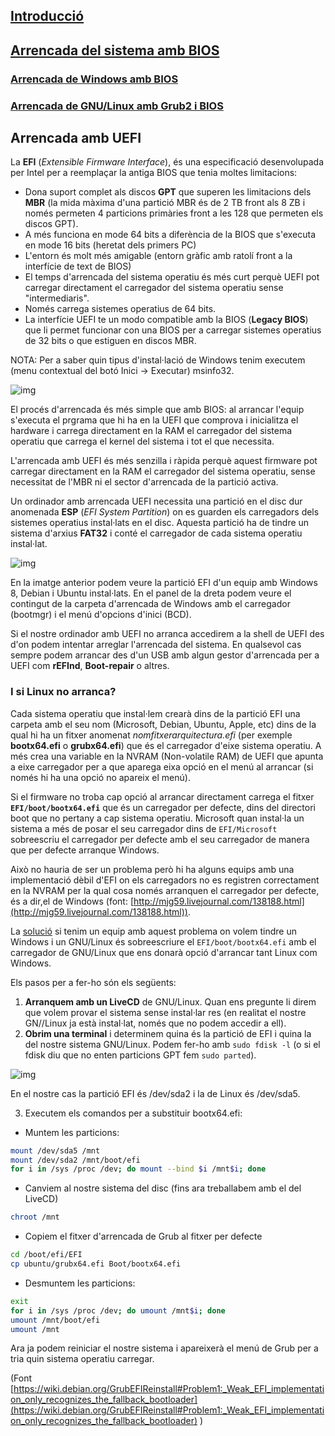 ## [Introducció](./)
## [Arrencada del sistema amb BIOS](./bios.md)
### [Arrencada de Windows amb BIOS](./bios.md#arrencada-de-windows-amb-bios)
### [Arrencada de GNU/Linux amb Grub2 i BIOS](./bios.md#arrencada-de-gnulinux-amb-grub2-i-bios)

## Arrencada amb UEFI
La **EFI** (_Extensible Firmware Interface_), és una especificació desenvolupada per Intel per a reemplaçar la antiga BIOS que tenia moltes limitacions:
* Dona suport complet als discos **GPT** que superen les limitacions dels **MBR** (la mida màxima d'una partició MBR és de 2 TB front als 8 ZB i només permeten 4 particions primàries front a les 128 que permeten els discos GPT).
* A més funciona en mode 64 bits a diferència de la BIOS que s'executa en mode 16 bits (heretat dels primers PC)
* L'entorn és molt més amigable (entorn gràfic amb ratolí front a la interfície de text de BIOS)
* El temps d'arrencada del sistema operatiu és més curt perquè UEFI pot carregar directament el carregador del sistema operatiu sense "intermediaris".
* Només carrega sistemes operatius de 64 bits.
* La interfície UEFI te un modo compatible amb la BIOS (**Legacy BIOS**) que li permet funcionar con una BIOS per a carregar sistemes operatius de 32 bits o que estiguen en discos MBR.

NOTA: Per a saber quin tipus d'instal·lació de Windows tenim executem (menu contextual del botó Inici -> Executar) msinfo32.

![img](./img/.png)

El procés d'arrencada és més simple que amb BIOS: al arrancar l'equip s'executa el prgrama que hi ha en la UEFI que comprova i inicialitza el hardware i carrega directament en la RAM el carregador del sistema operatiu que carrega el kernel del sistema i tot el que necessita.

L'arrencada amb UEFI és més senzilla i ràpida perquè aquest firmware pot carregar directament en la RAM el carregador del sistema operatiu, sense necessitat de l'MBR ni el sector d'arrencada de la partició activa.

Un ordinador amb arrencada UEFI necessita una partició en el disc dur anomenada **ESP** (_EFI System Partition_) on es guarden els carregadors dels sistemes operatius instal·lats en el disc. Aquesta partició ha de tindre un sistema d'arxius **FAT32** i conté el carregador de cada sistema operatiu instal·lat.

![img](./img/.png)

En la imatge anterior podem veure la partició EFI d'un equip amb Windows 8, Debian i Ubuntu instal·lats. En el panel de la dreta podem veure el contingut de la carpeta d'arrencada de Windows amb el carregador (bootmgr) i el menú d'opcions d'inici (BCD).

Si el nostre ordinador amb UEFI no arranca accedirem a la shell de UEFI des d'on podem intentar arreglar l'arrencada del sistema. En qualsevol cas sempre podem arrancar des d'un USB amb algun gestor d'arrencada per a UEFI com **rEFInd**, **Boot-repair** o altres.

### I si Linux no arranca?
Cada sistema operatiu que instal·lem crearà dins de la partició EFI una carpeta amb el seu nom (Microsoft, Debian, Ubuntu, Apple, etc) dins de la qual hi ha un fitxer anomenat _nomfitxerarquitectura.efi_ (per exemple **bootx64.efi** o **grubx64.efi**) que és el carregador d'eixe sistema operatiu. A més crea una variable en la NVRAM (Non-volatile RAM) de UEFI que apunta a eixe carregador per a que aparega eixa opció en el menú al arrancar (si només hi ha una opció no apareix el menú).

Si el firmware no troba cap opció al arrancar directament carrega el fitxer **`EFI/boot/bootx64.efi`** que és un carregador per defecte, dins del directori boot que no pertany a cap sistema operatiu. Microsoft quan instal·la un sistema a més de posar el seu carregador dins de `EFI/Microsoft` sobreescriu el carregador per defecte amb el seu carregador de manera que per defecte arranque Windows.

Això no hauria de ser un problema però hi ha alguns equips amb una implementació dèbil d'EFI on els carregadors no es registren correctament en la NVRAM per la qual cosa només arranquen el carregador per defecte, és a dir,el de Windows (font: [http://mjg59.livejournal.com/138188.html](http://mjg59.livejournal.com/138188.html)).

La [solució](http://localhost/moodle/mod/page/view.php?id=96) si tenim un equip amb aquest problema on volem tindre un Windows i un GNU/Linux és sobreescriure el `EFI/boot/bootx64.efi` amb el carregador de GNU/Linux que ens donarà opció d'arrancar tant Linux com Windows.

Els pasos per a fer-ho són els següents:
1. **Arranquem amb un LiveCD** de GNU/Linux. Quan ens pregunte li direm que volem provar el sistema sense instal·lar res (en realitat el nostre GN//Linux ja està instal·lat, només que no podem accedir a ell).
2. **Obrim una terminal** i determinem quina és la partició de EFI i quina la del nostre sistema GNU/Linux. Podem fer-ho amb `sudo fdisk -l` (o si el fdisk diu que no enten particions GPT fem `sudo parted`).

![img]()

En el nostre cas la partició EFI és /dev/sda2 i la de Linux és /dev/sda5.

3. Executem els comandos per a substituir bootx64.efi:
* Muntem les particions:
```bash
mount /dev/sda5 /mnt
mount /dev/sda2 /mnt/boot/efi
for i in /sys /proc /dev; do mount --bind $i /mnt$i; done
```

* Canviem al nostre sistema del disc (fins ara treballabem amb el del LiveCD)
```bash
chroot /mnt
```

* Copiem el fitxer d'arrencada de Grub al fitxer per defecte
```bash
cd /boot/efi/EFI
cp ubuntu/grubx64.efi Boot/bootx64.efi
```

* Desmuntem les particions:
```bash
exit
for i in /sys /proc /dev; do umount /mnt$i; done
umount /mnt/boot/efi
umount /mnt
```

Ara ja podem reiniciar el nostre sistema i apareixerà el menú de Grub per a tria quin sistema operatiu carregar.

(Font [https://wiki.debian.org/GrubEFIReinstall#Problem1:_Weak_EFI_implementation_only_recognizes_the_fallback_bootloader](https://wiki.debian.org/GrubEFIReinstall#Problem1:_Weak_EFI_implementation_only_recognizes_the_fallback_bootloader) )

